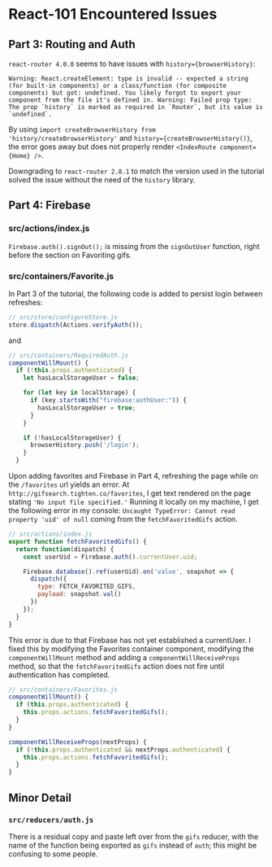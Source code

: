 # React-101 Encountered Issues
## Part 3: Routing and Auth
`react-router 4.0.0` seems to have issues with `history={browserHistory}`:
```
Warning: React.createElement: type is invalid -- expected a string (for built-in components) or a class/function (for composite components) but got: undefined. You likely forgot to export your component from the file it's defined in. Warning: Failed prop type: The prop `history` is marked as required in `Router`, but its value is `undefined`.
```
By using `import createBrowserHistory from 'history/createBrowserHistory'` and `history={createBrowserHistory()}`, the error goes away but does not properly render `<IndexRoute component={Home} />`.

Downgrading to `react-router 2.8.1` to match the version used in the tutorial solved the issue without the need of the `history` library.

## Part 4: Firebase
### src/actions/index.js
`Firebase.auth().signOut();` is missing from the `signOutUser` function, right before the section on Favoriting gifs.

### src/containers/Favorite.js
In Part 3 of the tutorial, the following code is added to persist login between refreshes:
```javascript
// src/store/configureStore.js
store.dispatch(Actions.verifyAuth());
```
and
```javascript
// src/containers/RequiredAuth.js
componentWillMount() {
  if (!this.props.authenticated) {
    let hasLocalStorageUser = false;

    for (let key in localStorage) {
      if (key.startsWith("firebase:authUser:")) {
        hasLocalStorageUser = true;
      }
    }

    if (!hasLocalStorageUser) {
      browserHistory.push('/login');
    }
  }
```

Upon adding favorites and Firebase in Part 4, refreshing the page while on the `/favorites` url yields an error.  At `http://gifsearch.tighten.co/favorites`, I get text rendered on the page stating `'No input file specified.'`  Running it locally on my machine, I get the following error in my console: `Uncaught TypeError: Cannot read property 'uid' of null` coming from the `fetchFavoritedGifs` action.


```javascript
// src/actions/index.js
export function fetchFavoritedGifs() {
  return function(dispatch) {
    const userUid = Firebase.auth().currentUser.uid;

    Firebase.database().ref(userUid).on('value', snapshot => {
      dispatch({
        type: FETCH_FAVORITED_GIFS,
        payload: snapshot.val()
      })
    });
  }
}
```

This error is due to that Firebase has not yet established a currentUser.  I fixed this by modifying the Favorites container component, modifying the `componentWillMount` method and adding a `componentWillReceiveProps` method, so that the `fetchFavoritedGifs` action does not fire until authentication has completed.

```javascript
// src/containers/Favorites.js
componentWillMount() {
  if (this.props.authenticated) {
    this.props.actions.fetchFavoritedGifs();
  }
}

componentWillReceiveProps(nextProps) {
  if (!this.props.authenticated && nextProps.authenticated) {
    this.props.actions.fetchFavoritedGifs();
  }
}
```


## Minor Detail
### `src/reducers/auth.js`
There is a residual copy and paste left over from the `gifs` reducer, with the name of the function being exported as `gifs` instead of `auth`; this might be confusing to some people.
